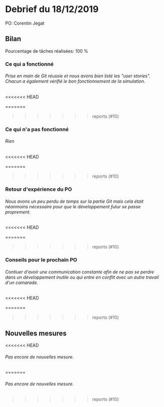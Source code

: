 # Debrief du 18/12/2019

PO: Corentin Jegat


## Bilan

Pourcentage de tâches réalisées: 100 %

### Ce qui a fonctionné

###### Prise en main de Git réussie et nous avons bien listé les "user stories". Chacun a également vérifié le bon fonctionnement de la simulation.
<<<<<<< HEAD

=======
>>>>>>> reports (#10)


### Ce qui n'a pas fonctionné

###### Rien
<<<<<<< HEAD

=======
>>>>>>> reports (#10)


### Retour d'expérience du PO

###### Nous avons un peu perdu de temps sur la partie Git mais cela était néanmoins nécessaire pour que le développement futur se passe proprement.
<<<<<<< HEAD

=======
>>>>>>> reports (#10)


### Conseils pour le prochain PO

###### Contiuer d'avoir une communication constante afin de ne pas se perdre dans un développement inutile ou qui entre en conflit avec un autre travail d'un camarade.
<<<<<<< HEAD

=======
>>>>>>> reports (#10)



## Nouvelles mesures

<<<<<<< HEAD
###### Pas encore de nouvelles mesure.

=======
###### Pas encore de nouvelles mesure.
>>>>>>> reports (#10)
